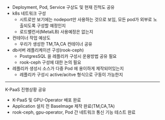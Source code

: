 - Deployment, Pod, Service 구상도 및 현재 진척도 공유
- k8s 네트워크 구성
	- 시트로만 보기에는 nodeport만 사용하는 것으로 보임, 모든 pod가 외부로 노출되도록 구성할 예정인지
	- 로드밸런서(MetalLB) 사용예정은 없는지
- 컨테이너 작업 예상도
	- 우리가 생성한 TM,TA,CA 컨테이너 공유
- db서버 레플리케이션 구성(rook-ceph)
	- PostgresSQL 을 레플리카 구성시 운용방법 공유 필요
	- rook-ceph 구성에 대한 논의 필요
- 레플리카 생성시 소스가 다중 Pod 에 용이하게 제작되어있는지
	- 레플리카 구성시 active/acitve 형식으로 구동이 가능한지
---
K-PaaS 진행상황 공유

- K-PaaS 및 GPU-Operator 배포 완료
- Application 설치 전 BaseImage 제작 완료(TM,CA,TA)
- rook-ceph, gpu-operator, Pod 간 네트워크 통신 기능 테스트 완료